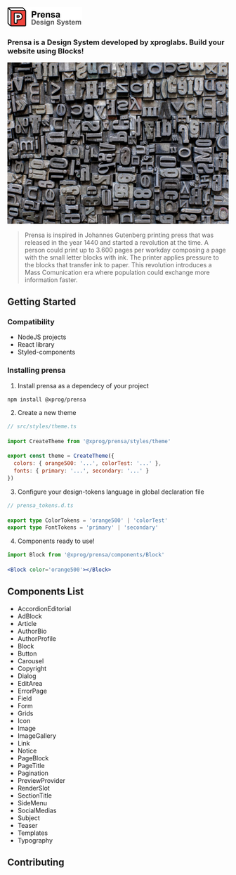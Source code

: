 
![Prensa Logo](./public/prensaLogo.png)

### Prensa is a Design System developed by xproglabs. Build your website using Blocks!

![Prensa Box](./public/lettersBox.jpeg)

> Prensa is inspired in Johannes Gutenberg printing press that was released in the year 1440 and started a revolution at the time. A person could print up to 3.600 pages per workday composing a page with the small letter blocks with ink. The printer applies pressure to the blocks that transfer ink to paper. This revolution introduces a Mass Comunication era where population could exchange more information faster.

## Getting Started

### Compatibility
- NodeJS projects
- React library
- Styled-components

### Installing prensa

1. Install prensa as a dependecy of your project
```shell
npm install @xprog/prensa
```

2. Create a new theme
```jsx
// src/styles/theme.ts

import CreateTheme from '@xprog/prensa/styles/theme'

export const theme = CreateTheme({
  colors: { orange500: '...', colorTest: '...' },
  fonts: { primary: '...', secondary: '...' }
})
```

3. Configure your design-tokens language in global declaration file
```ts
// prensa_tokens.d.ts

export type ColorTokens = 'orange500' | 'colorTest' 
export type FontTokens = 'primary' | 'secondary'
```

4. Components ready to use!
```jsx
import Block from '@xprog/prensa/components/Block'

<Block color='orange500'></Block>
```

## Components List
- AccordionEditorial
- AdBlock
- Article
- AuthorBio
- AuthorProfile
- Block
- Button
- Carousel
- Copyright
- Dialog
- EditArea
- ErrorPage
- Field
- Form
- Grids
- Icon
- Image
- ImageGallery
- Link
- Notice
- PageBlock
- PageTitle
- Pagination
- PreviewProvider
- RenderSlot
- SectionTitle
- SideMenu
- SocialMedias
- Subject
- Teaser
- Templates
- Typography

## Contributing